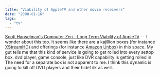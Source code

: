 ```yaml
---
title: "Viability of AppleTV and other movie receivers"
date: "2008-01-16"
tags: 
  - "tv"
---
```


[Scott Hanselman's Computer Zen - Long Term Viability of AppleTV](http://www.hanselman.com/blog/LongTermViabilityOfAppleTV.aspx "Scott Hanselman's Computer Zen - Long Term Viability of AppleTV") -- I wonder about this too. It seems like there are a kajillion boxes (for instance [XStreamHD](http://www.crunchgear.com/2008/01/08/michael-douglas-loves-xstreamhd-so-should-you/)) and offerings (for instance [Amazon Unbox](http://www.amazon.com/Unbox-Video-Downloads/b?ie=UTF8&node=16261631)) in this space. My gut tells me that this kind of service is going to get rolled into every settop box, dvd player, game console, just like DVR capability is getting rolled in. The need for a separate box is not apparent to me. I think this dynamic is going to kill off DVD players and their hidef ilk as well.
